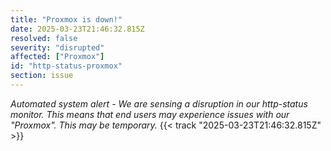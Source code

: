 ```yaml
---
title: "Proxmox is down!"
date: 2025-03-23T21:46:32.815Z
resolved: false
severity: "disrupted"
affected: ["Proxmox"]
id: "http-status-proxmox"
section: issue
---
```


**Automated system alert* - We are sensing a disruption in our http-status monitor. This means that end users may experience issues with our "Proxmox". This may be temporary.* {{< track "2025-03-23T21:46:32.815Z" >}}
